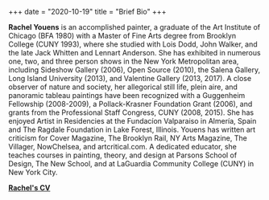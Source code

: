 +++
date = "2020-10-19"
title = "Brief Bio"
+++

**Rachel Youens** is an accomplished painter, a graduate of the Art Institute of Chicago (BFA 1980) with a Master of Fine Arts degree from Brooklyn College (CUNY 1993), where she studied with Lois Dodd, John Walker, and the late Jack Whitten and Lennart Anderson. She has exhibited in numerous one, two, and three person shows in the New York Metropolitan area, including Sideshow Gallery (2006), Open Source (2010), the Salena Gallery, Long Island University (2013), and Valentine Gallery (2013, 2017). A close observer of nature and society, her allegorical still life, plein aire, and panoramic tableau paintings have been recognized with a Guggenheim Fellowship (2008-2009), a Pollack-Krasner Foundation Grant (2006), and grants from the Professional Staff Congress, CUNY (2008, 2015). She has enjoyed Artist in Residencies at the Fundacíon Valparaiso in Almería, Spain and The Ragdale Foundation in Lake Forest, Illinois. Youens has written art criticism for Cover Magazine, The Brooklyn Rail, NY Arts Magazine, The Villager, NowChelsea, and artcritical.com. A dedicated educator, she teaches courses in painting, theory, and design at Parsons School of Design, The New School, and at LaGuardia Community College (CUNY) in New York City.

<a href="/cv.pdf"><strong>Rachel's CV</strong></a>
